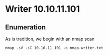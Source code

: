 # Writer 10.10.11.101
## Enumeration

As is tradition, we begin with an nmap scan 

```
nmap -sV -sC 10.10.11.101 -o nmap.writer.txt
```